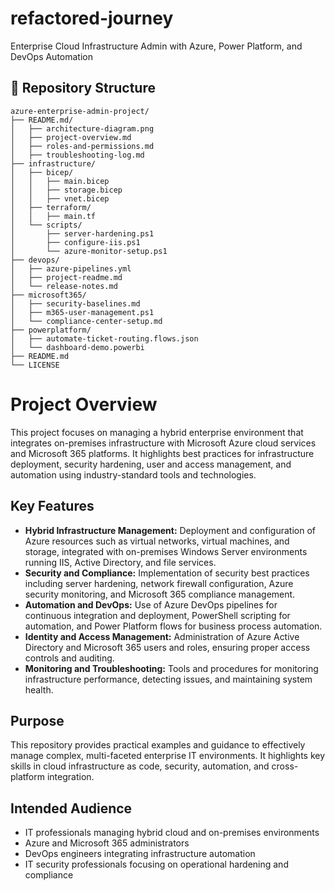 # refactored-journey
Enterprise Cloud Infrastructure Admin with Azure, Power Platform, and DevOps Automation

## 📁 Repository Structure

```
azure-enterprise-admin-project/
├── README.md/
│   ├── architecture-diagram.png
│   ├── project-overview.md
│   ├── roles-and-permissions.md
│   ├── troubleshooting-log.md
├── infrastructure/
│   ├── bicep/
│   │   ├── main.bicep
│   │   ├── storage.bicep
│   │   ├── vnet.bicep
│   ├── terraform/
│   │   ├── main.tf
│   └── scripts/
│       ├── server-hardening.ps1
│       ├── configure-iis.ps1
│       └── azure-monitor-setup.ps1
├── devops/
│   ├── azure-pipelines.yml
│   ├── project-readme.md
│   └── release-notes.md
├── microsoft365/
│   ├── security-baselines.md
│   ├── m365-user-management.ps1
│   └── compliance-center-setup.md
├── powerplatform/
│   ├── automate-ticket-routing.flows.json
│   └── dashboard-demo.powerbi
├── README.md
└── LICENSE
```
# Project Overview

This project focuses on managing a hybrid enterprise environment that integrates on-premises infrastructure with Microsoft Azure cloud services and Microsoft 365 platforms. It highlights best practices for infrastructure deployment, security hardening, user and access management, and automation using industry-standard tools and technologies.

## Key Features

- **Hybrid Infrastructure Management:** Deployment and configuration of Azure resources such as virtual networks, virtual machines, and storage, integrated with on-premises Windows Server environments running IIS, Active Directory, and file services.
- **Security and Compliance:** Implementation of security best practices including server hardening, network firewall configuration, Azure security monitoring, and Microsoft 365 compliance management.
- **Automation and DevOps:** Use of Azure DevOps pipelines for continuous integration and deployment, PowerShell scripting for automation, and Power Platform flows for business process automation.
- **Identity and Access Management:** Administration of Azure Active Directory and Microsoft 365 users and roles, ensuring proper access controls and auditing.
- **Monitoring and Troubleshooting:** Tools and procedures for monitoring infrastructure performance, detecting issues, and maintaining system health.

## Purpose

This repository provides practical examples and guidance to effectively manage complex, multi-faceted enterprise IT environments. It highlights key skills in cloud infrastructure as code, security, automation, and cross-platform integration.

## Intended Audience

- IT professionals managing hybrid cloud and on-premises environments  
- Azure and Microsoft 365 administrators  
- DevOps engineers integrating infrastructure automation  
- IT security professionals focusing on operational hardening and compliance  
